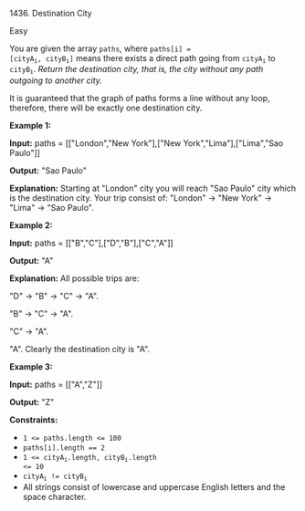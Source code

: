 1436\. Destination City

Easy

You are given the array `paths`, where <code>paths[i] = [cityA<sub>i</sub>, cityB<sub>i</sub>]</code> means there exists a direct path going from <code>cityA<sub>i</sub></code> to <code>cityB<sub>i</sub></code>. _Return the destination city, that is, the city without any path outgoing to another city._

It is guaranteed that the graph of paths forms a line without any loop, therefore, there will be exactly one destination city.

**Example 1:**

**Input:** paths = [["London","New York"],["New York","Lima"],["Lima","Sao Paulo"]]

**Output:** "Sao Paulo"

**Explanation:** Starting at "London" city you will reach "Sao Paulo" city which is the destination city. Your trip consist of: "London" -> "New York" -> "Lima" -> "Sao Paulo".

**Example 2:**

**Input:** paths = [["B","C"],["D","B"],["C","A"]]

**Output:** "A"

**Explanation:** All possible trips are: 

"D" -> "B" -> "C" -> "A". 

"B" -> "C" -> "A". 

"C" -> "A". 

"A". Clearly the destination city is "A".

**Example 3:**

**Input:** paths = [["A","Z"]]

**Output:** "Z"

**Constraints:**

*   `1 <= paths.length <= 100`
*   `paths[i].length == 2`
*   <code>1 <= cityA<sub>i</sub>.length, cityB<sub>i</sub>.length <= 10</code>
*   <code>cityA<sub>i</sub> != cityB<sub>i</sub></code>
*   All strings consist of lowercase and uppercase English letters and the space character.
